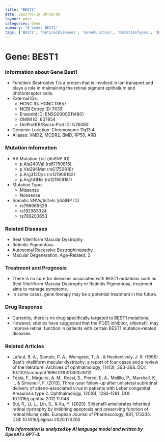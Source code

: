```yaml
---
title: "BEST1"
date: 2023-05-10 00:00:00
layout: post
categories: Gene
summary: "# Gene: BEST1"
tags: ['BEST1', 'RetinalDiseases', 'GeneFunction', 'MutationTypes', 'DrugResponse', 'GeneTherapy', 'Sildenafil', 'Prognosis']
---
```


# Gene: BEST1

### Information about Gene Best1
- Function: Bestrophin 1 is a protein that is involved in ion transport and plays a role in maintaining the retinal pigment epithelium and photoreceptor cells.
- External IDs: 
  - HGNC ID: HGNC:13657
  - NCBI Entrez ID: 7439
  - Ensembl ID: ENSG00000114861
  - OMIM ID: 607854
  - UniProtKB/Swiss-Prot ID: O76090
- Genomic Location: Chromosome 11q13.4
- Aliases: VMD2, MCDR2, BMD, RP50, ARB

### Mutation Information
- AA Mutation List (dbSNP ID)
  - p.Ala243Val (rs61750815)
  - p.Val294Met (rs61750816)
  - p.Arg312Cys (rs121909182)
  - p.Arg141His (rs121909181)
- Mutation Type:
  - Missense 
  - Nonsense
- Somatic SNVs/InDels (dbSNP ID)
  - rs796065528
  - rs182983324
  - rs786203653

### Related Diseases 
- Best Vitelliform Macular Dystrophy
- Retinitis Pigmentosa
- Autosomal Recessive Bestrophinopathy
- Macular Degeneration, Age-Related, 2

### Treatment and Prognosis
- There is no cure for diseases associated with BEST1 mutations such as Best Vitelliform Macular Dystrophy or Retinitis Pigmentosa, treatment aims to manage symptoms.
- In some cases, gene therapy may be a potential treatment in the future.

### Drug Response
- Currently, there is no drug specifically targeted to BEST1 mutations.
- However, studies have suggested that the PDE5 inhibitor, sildenafil, may improve retinal function in patients with certain BEST1 mutation-related diseases.

### Related Articles 
- Lafaut, B. A., Sample, P. A., Weingeist, T. A., & Heckenlively, J. R. (1996). Best’s vitelliform macular dystrophy: a report of four cases and a review of the literature. Archives of ophthalmology, 114(3), 363-368. DOI: 10.1001/archopht.1996.01100130353012
- Testa, F., Maguire, A. M., Rossi, S., Pierce, E. A., Melillo, P., Marshall, K., ... & Simonelli, F. (2013). Three-year follow-up after unilateral subretinal delivery of adeno-associated virus in patients with Leber congenital Amaurosis type 2. Ophthalmology, 120(6), 1283-1291. DOI: 10.1016/j.ophtha.2012.11.048
- Sui, R., Li, L., Lin, S., & Xu, Y. (2020). Sildenafil ameliorates inherited retinal dystrophy by inhibiting apoptosis and preserving function of retinal Muller cells. European Journal of Pharmacology, 881, 173205. DOI: 10.1016/j.ejphar.2020.173205

**_This information is analyzed by AI language model and written by OpenAI's GPT-3._**